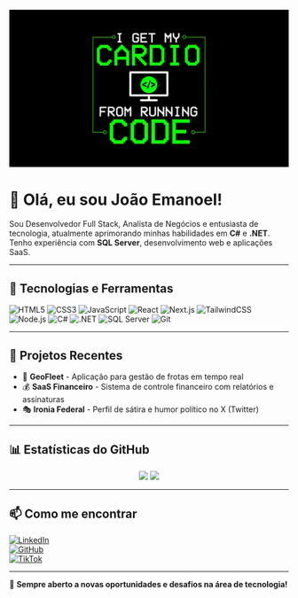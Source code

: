 ![Banner](https://raw.githubusercontent.com/joaoemanoelaho/banner/main/developer-coding-3840x2160-13642.png)

# 👋 Olá, eu sou João Emanoel!

Sou Desenvolvedor Full Stack, Analista de Negócios e entusiasta de tecnologia, atualmente aprimorando minhas habilidades em **C#** e **.NET**. Tenho experiência com **SQL Server**, desenvolvimento web e aplicações SaaS.

---

## 🚀 Tecnologias e Ferramentas  
![HTML5](https://img.shields.io/badge/HTML5-E34F26?style=for-the-badge&logo=html5&logoColor=white)
![CSS3](https://img.shields.io/badge/CSS3-1572B6?style=for-the-badge&logo=css3&logoColor=white)
![JavaScript](https://img.shields.io/badge/JavaScript-F7DF1E?style=for-the-badge&logo=javascript&logoColor=black)
![React](https://img.shields.io/badge/React-20232A?style=for-the-badge&logo=react&logoColor=61DAFB)
![Next.js](https://img.shields.io/badge/Next.js-000000?style=for-the-badge&logo=next.js&logoColor=white)
![TailwindCSS](https://img.shields.io/badge/TailwindCSS-38B2AC?style=for-the-badge&logo=tailwind-css&logoColor=white)
![Node.js](https://img.shields.io/badge/Node.js-43853D?style=for-the-badge&logo=node.js&logoColor=white)
![C#](https://img.shields.io/badge/C%23-239120?style=for-the-badge&logo=c-sharp&logoColor=white)
![.NET](https://img.shields.io/badge/.NET-512BD4?style=for-the-badge&logo=dotnet&logoColor=white)
![SQL Server](https://img.shields.io/badge/SQL%20Server-CC2927?style=for-the-badge&logo=microsoft-sql-server&logoColor=white)
![Git](https://img.shields.io/badge/Git-F05032?style=for-the-badge&logo=git&logoColor=white)

---

## 📌 Projetos Recentes  
- 🚗 **GeoFleet** - Aplicação para gestão de frotas em tempo real  
- 💰 **SaaS Financeiro** - Sistema de controle financeiro com relatórios e assinaturas  
- 🎭 **Ironia Federal** - Perfil de sátira e humor político no X (Twitter)  

---

## 📊 Estatísticas do GitHub  
<div align="center">
  <img height="180em" src="https://github-readme-stats.vercel.app/api?username=joaoemanoelaho&show_icons=true&theme=radical&include_all_commits=true&count_private=true"/>
  <img height="180em" src="https://github-readme-stats.vercel.app/api/top-langs/?username=joaoemanoelaho&layout=compact&langs_count=7&theme=radical"/>
</div>

---

## 📫 Como me encontrar  
[![LinkedIn](https://img.shields.io/badge/LinkedIn-0077B5?style=for-the-badge&logo=linkedin&logoColor=white)](https://www.linkedin.com/in/seuusuario)  
[![GitHub](https://img.shields.io/badge/GitHub-100000?style=for-the-badge&logo=github&logoColor=white)](https://github.com/seuusuario)  
[![TikTok](https://img.shields.io/badge/TikTok-000000?style=for-the-badge&logo=tiktok&logoColor=white)](https://www.tiktok.com/@candeiaaminhaalma)  

---

🔹 **Sempre aberto a novas oportunidades e desafios na área de tecnologia!**
